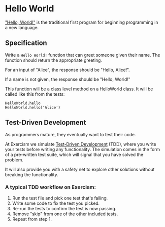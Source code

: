# Hello World

["Hello, World!"](http://en.wikipedia.org/wiki/%22Hello,_world!%22_program) is the traditional first program for beginning programming in a new language.

## Specification

Write a `Hello World!` function that can greet someone given their name.
The function should return the appropriate greeting.

For an input of "Alice", the response should be "Hello, Alice!".

If a name is not given, the response should be "Hello, World!"

This function will be a class level method on a HelloWorld class. It will be
called like this from the tests:

    HelloWorld.hello
    HelloWorld.hello('Alice')

## Test-Driven Development

As programmers mature, they eventually want to test their code.

At Exercism we simulate [Test-Driven Development](http://en.wikipedia.org/wiki/Test-driven_development) (TDD), where you write your tests before writing any functionality. The simulation comes in the form of a pre-written test suite, which will signal that you have solved the problem.

It will also provide you with a safety net to explore other solutions without breaking the functionality.

### A typical TDD workflow on Exercism:

1. Run the test file and pick one test that's failing.
2. Write some code to fix the test you picked.
3. Re-run the tests to confirm the test is now passing.
4. Remove "skip" from one of the other included tests.
5. Repeat from step 1.
